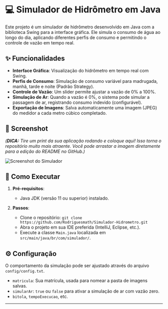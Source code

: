 # 💻 Simulador de Hidrômetro em Java

Este projeto é um simulador de hidrômetro desenvolvido em Java com a biblioteca Swing para a interface gráfica. Ele simula o consumo de água ao longo do dia, aplicando diferentes perfis de consumo e permitindo o controle de vazão em tempo real.

## ✨ Funcionalidades

* **Interface Gráfica**: Visualização do hidrômetro em tempo real com Swing.
* **Perfis de Consumo**: Simulação de consumo variável para madrugada, manhã, tarde e noite (Padrão Strategy).
* **Controle de Vazão**: Um slider permite ajustar a vazão de 0% a 100%.
* **Simulação de Ar**: Quando a vazão é 0%, o sistema pode simular a passagem de ar, registrando consumo indevido (configurável).
* **Exportação de Imagens**: Salva automaticamente uma imagem (JPEG) do medidor a cada metro cúbico completado.

## 📸 Screenshot

*(**DICA:** Tire um print da sua aplicação rodando e coloque aqui! Isso torna o repositório muito mais atraente. Você pode arrastar a imagem diretamente para a edição do README no GitHub.)*

![Screenshot do Simulador](caminho/para/sua/imagem.png)

## 🚀 Como Executar

1.  **Pré-requisitos**:
    * Java JDK (versão 11 ou superior) instalado.

2.  **Passos**:
    * Clone o repositório: `git clone https://github.com/Rodriguesmath/Simulador-Hidrometro.git`
    * Abra o projeto em sua IDE preferida (IntelliJ, Eclipse, etc.).
    * Execute a classe `Main.java` localizada em `src/main/java/br/com/simulador/`.

## ⚙️ Configuração

O comportamento da simulação pode ser ajustado através do arquivo `config/config.txt`.

* `matricula`: Sua matrícula, usada para nomear a pasta de imagens salvas.
* `simularAr`: `true` ou `false` para ativar a simulação de ar com vazão zero.
* `bitola`, `tempoExecucao`, etc.

---
